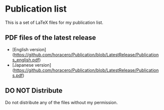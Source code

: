 Publication list
================
This is a set of LaTeX files for my publication list.

PDF files of the latest release
---------
* [English version] (https://github.com/horacero/Publication/blob/LatestRelease/Publications_english.pdf)
* [Japanese version] (https://github.com/horacero/Publication/blob/LatestRelease/Publications.pdf)

DO NOT Distribute
-----------------
Do not distribute any of the files without my permission.
